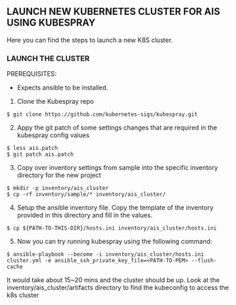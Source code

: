 ## LAUNCH NEW KUBERNETES CLUSTER FOR AIS USING KUBESPRAY

Here you can find the steps to launch a new K8S cluster.

### LAUNCH THE CLUSTER

PREREQUISITES:
- Expects ansible to be installed.

1. Clone the Kubespray repo 

```console
$ git clone https://github.com/kubernetes-sigs/kubespray.git
```

2. Appy the git patch of some settings changes that are required in the kubespray config values

```console
$ less ais.patch
$ git patch ais.patch
```

3. Copy over inventory settings from sample into the specific inventory directory for the new project

```console
$ mkdir -p inventory/ais_cluster
$ cp -rf inventory/sample/* inventory/ais_cluster/
```

4. Setup the ansible inventory file.
Copy the template of the inventory provided in this directory and fill in the values.

```console
$ cp ${PATH-TO-THIS-DIR}/hosts.ini inventory/ais_cluster/hosts.ini 
```

5. Now you can try running kubespray using the following command:

```console
$ ansible-playbook --become -i inventory/ais_cluster/hosts.ini cluster.yml -e ansible_ssh_private_key_file=<PATH-TO-PEM> --flush-cache
```

It would take about 15~20 mins and the cluster should be up.
Look at the inventory/ais_cluster/artifacts directory to find the kubeconfig to access the k8s cluster
